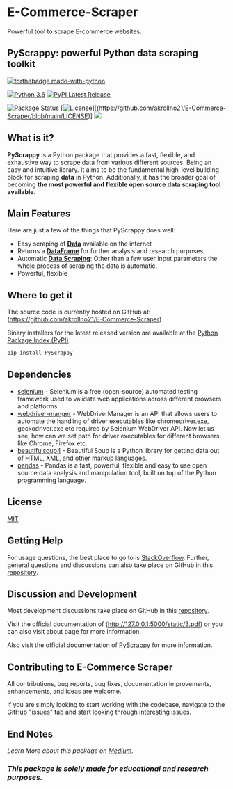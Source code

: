 # E-Commerce-Scraper
Powerful tool to scrape E-commerce websites.

## PyScrappy: powerful Python data scraping toolkit

[![forthebadge made-with-python](http://ForTheBadge.com/images/badges/made-with-python.svg)](https://www.python.org/)

[![Python 3.6](https://img.shields.io/badge/python-3.6-blue.svg)](https://www.python.org/downloads/release/python-360/)
[![PyPI Latest Release](https://img.shields.io/pypi/v/PyScrappy.svg)](https://pypi.org/project/PyScrappy/)

[![Package Status](https://img.shields.io/pypi/status/PyScrappy.svg)](https://pypi.org/project/PyScrappy/)
[![License](https://img.shields.io/pypi/l/PyScrappy.svg)][(https://github.com/akrollno21/E-Commerce-Scraper/blob/main/LICENSE)]
![](https://img.shields.io/pypi/dm/PyScrappy)

## What is it?

**PyScrappy** is a Python package that provides a fast, flexible, and exhaustive way to scrape data from various different sources. Being an
easy and intuitive library. It aims to be the fundamental high-level building block for scraping **data** in Python. Additionally, it has the broader goal of becoming **the most powerful and flexible open source data scraping tool available**.

## Main Features

Here are just a few of the things that PyScrappy does well:

- Easy scraping of [**Data**](https://medium.com/analytics-vidhya/web-scraping-in-python-using-the-all-new-pyscrappy-5c136ed6906b) available on the internet
- Returns a [**DataFrame**](https://pandas.pydata.org/docs/reference/api/pandas.DataFrame.html) for further analysis and research purposes.
- Automatic [**Data Scraping**](https://medium.com/analytics-vidhya/web-scraping-in-python-using-the-all-new-pyscrappy-5c136ed6906b): Other than a few user input parameters the whole process of scraping the data is automatic.
- Powerful, flexible

## Where to get it

The source code is currently hosted on GitHub at:
(https://github.com/akrollno21/E-Commerce-Scraper)

Binary installers for the latest released version are available at the [Python
Package Index (PyPI)](https://pypi.org/project/PyScrappy/).

```sh
pip install PyScrappy
```

## Dependencies

- [selenium](https://www.selenium.dev/) - Selenium is a free (open-source) automated testing framework used to validate web applications across different browsers and platforms.
- [webdriver-manger](https://github.com/bonigarcia/webdrivermanager) - WebDriverManager is an API that allows users to automate the handling of driver executables like chromedriver.exe, geckodriver.exe etc required by Selenium WebDriver API. Now let us see, how can we set path for driver executables for different browsers like Chrome, Firefox etc.
- [beautifulsoup4](https://www.crummy.com/software/BeautifulSoup/bs4/doc/) - Beautiful Soup is a Python library for getting data out of HTML, XML, and other markup languages.
- [pandas](https://pandas.pydata.org/) - Pandas is a fast, powerful, flexible and easy to use open source data analysis and manipulation tool, built on top of the Python programming language.

## License

[MIT](https://github.com/akrollno21/E-Commerce-Scraper/blob/main/LICENSE)

## Getting Help

For usage questions, the best place to go to is [StackOverflow](https://stackoverflow.com/questions/tagged/pyscrappy).
Further, general questions and discussions can also take place on GitHub in this [repository](https://github.com/akrollno21/E-Commerce-Scraper).

## Discussion and Development

Most development discussions take place on GitHub in this [repository](https://github.com/akrollno21/E-Commerce-Scraper).

Visit the official documentation of (http://127.0.0.1:5000/static/3.pdf) or you can also visit about page for more information.

Also visit the official documentation of [PyScrappy](https://pyscrappy.netlify.app/) for more information.

## Contributing to E-Commerce Scraper

All contributions, bug reports, bug fixes, documentation improvements, enhancements, and ideas are welcome.

If you are simply looking to start working with the  codebase, navigate to the GitHub ["issues"](https://github.com/akrollno21/E-Commerce-Scraper/issues) tab and start looking through interesting issues.

## End Notes

_Learn More about this package on [Medium](https://medium.com/analytics-vidhya/web-scraping-in-python-using-the-all-new-pyscrappy-5c136ed6906b)._

### **_This package is solely made for educational and research purposes._**
